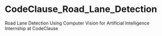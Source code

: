 # CodeClause_Road_Lane_Detection
Road Lane Detection Using Computer Vision for Artificial Intelligence Internship at CodeClause
